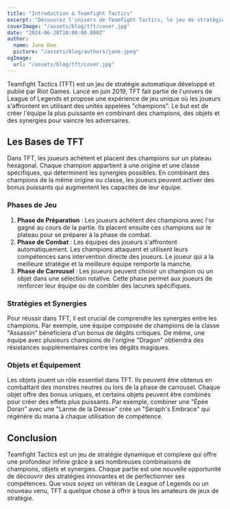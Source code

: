 ```yaml
---
title: "Introduction à Teamfight Tactics"
excerpt: "Découvrez l'univers de Teamfight Tactics, le jeu de stratégie automatique développé par Riot Games. Plongez dans les mécanismes de jeu, les stratégies et les champions qui rendent chaque partie unique."
coverImage: "/assets/blog/tft/cover.jpg"
date: "2024-06-20T10:00:00.000Z"
author:
  name: Jane Doe
  picture: "/assets/blog/authors/jane.jpeg"
ogImage:
  url: "/assets/blog/tft/cover.jpg"
---
```


Teamfight Tactics (TFT) est un jeu de stratégie automatique développé et publié par Riot Games. Lancé en juin 2019, TFT fait partie de l'univers de League of Legends et propose une expérience de jeu unique où les joueurs s'affrontent en utilisant des unités appelées "champions". Le but est de créer l'équipe la plus puissante en combinant des champions, des objets et des synergies pour vaincre les adversaires.

## Les Bases de TFT

Dans TFT, les joueurs achètent et placent des champions sur un plateau hexagonal. Chaque champion appartient à une origine et une classe spécifiques, qui déterminent les synergies possibles. En combinant des champions de la même origine ou classe, les joueurs peuvent activer des bonus puissants qui augmentent les capacités de leur équipe.

### Phases de Jeu

1. **Phase de Préparation** : Les joueurs achètent des champions avec l'or gagné au cours de la partie. Ils placent ensuite ces champions sur le plateau pour se préparer à la phase de combat.
2. **Phase de Combat** : Les équipes des joueurs s'affrontent automatiquement. Les champions attaquent et utilisent leurs compétences sans intervention directe des joueurs. Le joueur qui a la meilleure stratégie et la meilleure équipe remporte la manche.
3. **Phase de Carrousel** : Les joueurs peuvent choisir un champion ou un objet dans une sélection rotative. Cette phase permet aux joueurs de renforcer leur équipe ou de combler des lacunes spécifiques.

### Stratégies et Synergies

Pour réussir dans TFT, il est crucial de comprendre les synergies entre les champions. Par exemple, une équipe composée de champions de la classe "Assassin" bénéficiera d'un bonus de dégâts critiques. De même, une équipe avec plusieurs champions de l'origine "Dragon" obtiendra des résistances supplémentaires contre les dégâts magiques.

### Objets et Équipement

Les objets jouent un rôle essentiel dans TFT. Ils peuvent être obtenus en combattant des monstres neutres ou lors de la phase de carrousel. Chaque objet offre des bonus uniques, et certains objets peuvent être combinés pour créer des effets plus puissants. Par exemple, combiner une "Épée Doran" avec une "Larme de la Déesse" crée un "Seraph's Embrace" qui régénère du mana à chaque utilisation de compétence.

## Conclusion

Teamfight Tactics est un jeu de stratégie dynamique et complexe qui offre une profondeur infinie grâce à ses nombreuses combinaisons de champions, objets et synergies. Chaque partie est une nouvelle opportunité de découvrir des stratégies innovantes et de perfectionner ses compétences. Que vous soyez un vétéran de League of Legends ou un nouveau venu, TFT a quelque chose à offrir à tous les amateurs de jeux de stratégie.
